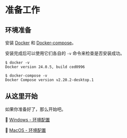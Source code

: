 # 准备工作

## 环境准备

安装 [Docker](https://www.docker.com/) 和 [Docker-compose](https://github.com/docker/compose/releases)。

安装完成后可以使用它们各自的 `-v` 命令来检查是否安装成功。

```shell
$ docker -v
Docker version 24.0.5, build ced0996

$ docker-compose -v
Docker Compose version v2.20.2-desktop.1
```

## 从这里开始
如果你准备好了，那么开始吧。

:rocket: [Windows - 环境配置](startup_win.html)

:rocket: [MacOS - 环境配置](startup_mac.html)